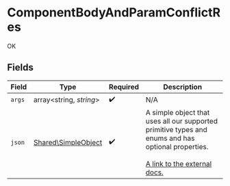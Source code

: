 # ComponentBodyAndParamConflictRes

OK


## Fields

| Field                                                                                                                                                          | Type                                                                                                                                                           | Required                                                                                                                                                       | Description                                                                                                                                                    |
| -------------------------------------------------------------------------------------------------------------------------------------------------------------- | -------------------------------------------------------------------------------------------------------------------------------------------------------------- | -------------------------------------------------------------------------------------------------------------------------------------------------------------- | -------------------------------------------------------------------------------------------------------------------------------------------------------------- |
| `args`                                                                                                                                                         | array<string, *string*>                                                                                                                                        | :heavy_check_mark:                                                                                                                                             | N/A                                                                                                                                                            |
| `json`                                                                                                                                                         | [Shared\SimpleObject](../../Models/Shared/SimpleObject.md)                                                                                                     | :heavy_check_mark:                                                                                                                                             | A simple object that uses all our supported primitive types and enums and has optional properties.<br/><br/>[A link to the external docs.](https://speakeasy.com/docs) |